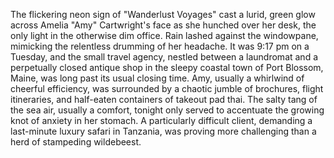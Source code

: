 The flickering neon sign of "Wanderlust Voyages" cast a lurid, green glow across Amelia "Amy" Cartwright's face as she hunched over her desk, the only light in the otherwise dim office.  Rain lashed against the windowpane, mimicking the relentless drumming of her headache.  It was 9:17 pm on a Tuesday, and the small travel agency, nestled between a laundromat and a perpetually closed antique shop in the sleepy coastal town of Port Blossom, Maine, was long past its usual closing time.  Amy, usually a whirlwind of cheerful efficiency, was surrounded by a chaotic jumble of brochures, flight itineraries, and half-eaten containers of takeout pad thai.  The salty tang of the sea air, usually a comfort, tonight only served to accentuate the growing knot of anxiety in her stomach.  A particularly difficult client, demanding a last-minute luxury safari in Tanzania, was proving more challenging than a herd of stampeding wildebeest.
